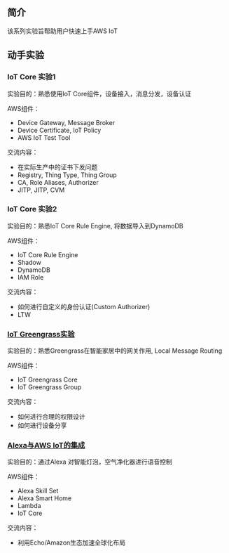 ## 简介
该系列实验旨帮助用户快速上手AWS IoT

## 动手实验

### IoT Core 实验1
实验目的：熟悉使用IoT Core组件，设备接入，消息分发，设备认证

AWS组件：

* Device Gateway, Message Broker
* Device Certificate, IoT Policy
* AWS IoT Test Tool
  
交流内容：

* 在实际生产中的证书下发问题
* Registry, Thing Type, Thing Group
* CA, Role Aliases, Authorizer
* JITP, JITP, CVM

### IoT Core 实验2
实验目的：熟悉IoT Core Rule Engine, 将数据导入到DynamoDB

AWS组件：

* IoT Core Rule Engine
* Shadow
* DynamoDB
* IAM Role

交流内容：

* 如何进行自定义的身份认证(Custom Authorizer)
* LTW

### [IoT Greengrass实验](lab3.greengrass.md)
实验目的：熟悉Greengrass在智能家居中的网关作用, Local Message Routing

AWS组件：

* IoT Greengrass Core
* IoT Greengrass Group

交流内容：

* 如何进行合理的权限设计
* 如何进行设备分享

### [Alexa与AWS IoT的集成](lab4.Alexa.md)
实验目的：通过Alexa 对智能灯泡，空气净化器进行语音控制

AWS组件：

* Alexa Skill Set
* Alexa Smart Home
* Lambda
* IoT Core

交流内容：

* 利用Echo/Amazon生态加速全球化布局

